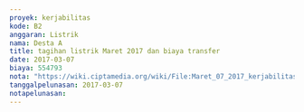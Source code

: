 ```yaml
---
proyek: kerjabilitas
kode: B2
anggaran: Listrik
nama: Desta A
title: tagihan listrik Maret 2017 dan biaya transfer
date: 2017-03-07
biaya: 554793
nota: "https://wiki.ciptamedia.org/wiki/File:Maret_07_2017_kerjabilitas_B2_tagihan_listrik_desta.jpg"
tanggalpelunasan: 2017-03-07
notapelunasan:
---
```

